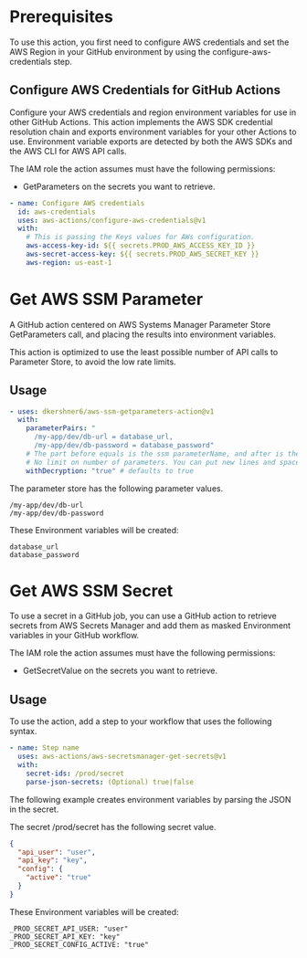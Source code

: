 # Prerequisites

To use this action, you first need to configure AWS credentials and set the AWS Region in your GitHub environment by using the configure-aws-credentials step.

## Configure AWS Credentials for GitHub Actions

Configure your AWS credentials and region environment variables for use in other GitHub Actions. This action implements the AWS SDK credential resolution chain and exports environment variables for your other Actions to use. Environment variable exports are detected by both the AWS SDKs and the AWS CLI for AWS API calls.

The IAM role the action assumes must have the following permissions:

- GetParameters on the secrets you want to retrieve.

```yaml
- name: Configure AWS credentials
  id: aws-credentials
  uses: aws-actions/configure-aws-credentials@v1
  with:
    # This is passing the Keys values for AWs configuration.
    aws-access-key-id: ${{ secrets.PROD_AWS_ACCESS_KEY_ID }}
    aws-secret-access-key: ${{ secrets.PROD_AWS_SECRET_KEY }}
    aws-region: us-east-1
```

# Get AWS SSM Parameter

A GitHub action centered on AWS Systems Manager Parameter Store GetParameters call, and placing the results into environment variables.

This action is optimized to use the least possible number of API calls to Parameter Store, to avoid the low rate limits.

## Usage

```yaml
- uses: dkershner6/aws-ssm-getparameters-action@v1
  with:
    parameterPairs: "
      /my-app/dev/db-url = database_url,
      /my-app/dev/db-password = database_password"
    # The part before equals is the ssm parameterName, and after is the ENV Variable name for the workflow.
    # No limit on number of parameters. You can put new lines and spaces in as desired, they get trimmed out.
    withDecryption: "true" # defaults to true
```

The parameter store has the following parameter values.

```
/my-app/dev/db-url
/my-app/dev/db-password
```

These Environment variables will be created:

```
database_url
database_password
```

# Get AWS SSM Secret

To use a secret in a GitHub job, you can use a GitHub action to retrieve secrets from AWS Secrets Manager and add them as masked Environment variables in your GitHub workflow.

The IAM role the action assumes must have the following permissions:

- GetSecretValue on the secrets you want to retrieve.

## Usage

To use the action, add a step to your workflow that uses the following syntax.

```yaml
- name: Step name
  uses: aws-actions/aws-secretsmanager-get-secrets@v1
  with:
    secret-ids: /prod/secret
    parse-json-secrets: (Optional) true|false
```

The following example creates environment variables by parsing the JSON in the secret.

The secret /prod/secret has the following secret value.

```json
{
  "api_user": "user",
  "api_key": "key",
  "config": {
    "active": "true"
  }
}
```

These Environment variables will be created:

```
_PROD_SECRET_API_USER: "user"
_PROD_SECRET_API_KEY: "key"
_PROD_SECRET_CONFIG_ACTIVE: "true"
```
